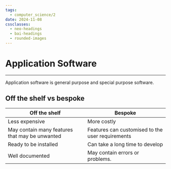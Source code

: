```yaml
---
tags:
  - computer_science/2
date: 2024-11-08
cssclasses:
  - neo-headings
  - bai-headings
  - rounded-images
---
```

# Application Software
***
Application software is general purpose and special purpose software.
## Off the shelf vs bespoke

| Off the shelf                                  | Bespoke                                          |
| ---------------------------------------------- | ------------------------------------------------ |
| Less expensive                                 | More costly                                      |
| May contain many features that may be unwanted | Features can customised to the user requirements |
| Ready to be installed                          | Can take a long time to develop                  |
| Well documented                                | May contain errors or problems.                  |